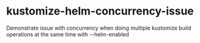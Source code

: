 # kustomize-helm-concurrency-issue
Demonstrate issue with concurrency when doing multiple kustomize build operations at the same time with --helm-enabled
